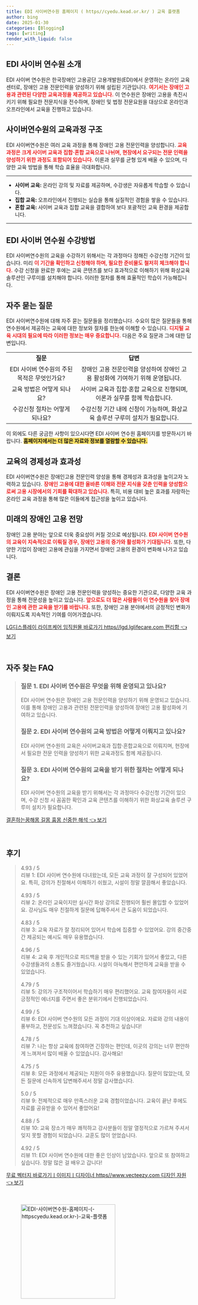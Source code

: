 ```yaml
---
title: EDI 사이버연수원 홈페이지 ( https//cyedu.kead.or.kr/ ) 교육 플랫폼
author: bing
date: 2025-01-30
categories: [Blogging]
tags: [writing]
render_with_liquid: false
---
```



<h2 id='EDI_사이버_연수원_소개'>EDI 사이버 연수원 소개</h2>

<p>EDI 사이버 연수원은 한국장애인 고용공단 고용개발원(EDI)에서 운영하는 온라인 교육센터로, 장애인 고용 전문인력을 양성하기 위해 설립된 기관입니다. <b><span style="color: #ee2323;">여기서는 장애인 고용과 관련된 다양한 교육과정을 제공하고 있습니다.</span></b> 이 연수원은 장애인 고용을 촉진시키기 위해 필요한 전문지식을 전수하며, 장애인 및 법정 전문요원을 대상으로 온라인과 오프라인에서 교육을 진행하고 있습니다.</p>

<h2 id='사이버연수원의_교육과정_구조'>사이버연수원의 교육과정 구조</h2>

<p>EDI 사이버연수원은 여러 교육 과정을 통해 장애인 고용 전문인력을 양성합니다. <b><span style="color: #ee2323;">교육 과정은 크게 사이버 교육과 집합·혼합 교육으로 나뉘며, 현장에서 요구되는 전문 인력을 양성하기 위한 과정도 포함되어 있습니다.</span></b> 이론과 실무를 균형 있게 배울 수 있으며, 다양한 교육 방법을 통해 학습 효율을 극대화합니다.</p>

<hr />

<ul>
    <li><b>사이버 교육: </b>온라인 강의 및 자료를 제공하며, 수강생은 자유롭게 학습할 수 있습니다.</li>
    <li><b>집합 교육: </b>오프라인에서 진행되는 실습을 통해 실질적인 경험을 쌓을 수 있습니다.</li>
    <li><b>혼합 교육: </b>사이버 교육과 집합 교육을 결합하여 보다 포괄적인 교육 환경을 제공합니다.</li>
</ul>

<hr />

<h2 id='EDI_사이버_연수원_수강방법'>EDI 사이버 연수원 수강방법</h2>

<p>EDI 사이버연수원의 교육을 수강하기 위해서는 각 과정마다 정해진 수강신청 기간이 있습니다. 미리 <b><span style="color: #ee2323;">이 기간을 확인하고 신청해야 하며, 필요한 준비물도 철저히 체크해야 합니다.</span></b> 수강 신청을 완료한 후에는 교육 콘텐츠를 보다 효과적으로 이해하기 위해 화상교육 솔루션인 구루미를 설치해야 합니다. 이러한 절차를 통해 효율적인 학습이 가능해집니다.</p>

<h2 id='자주_묻는_질문'>자주 묻는 질문</h2>

<p>EDI 사이버연수원에 대해 자주 묻는 질문들을 정리했습니다. 수요이 많은 질문들을 통해 연수원에서 제공하는 교육에 대한 정보와 절차를 한눈에 이해할 수 있습니다. <b><span style="color: #ee2323;">디지털 교육 시대의 필요에 따라 이러한 정보는 매우 중요합니다.</span></b> 다음은 주요 질문과 그에 대한 답변입니다.</p>

<table>
    <tr>
        <td style="text-align: center; height: 17px;"><b>질문</b></td>
        <td style="text-align: center; height: 17px;"><b>답변</b></td>
    </tr>
    <tr>
        <td style="text-align: center; height: 17px;">EDI 사이버 연수원의 주된 목적은 무엇인가요?</td>
        <td style="text-align: center; height: 17px;">장애인 고용 전문인력을 양성하여 장애인 고용 활성화에 기여하기 위해 운영됩니다.</td>
    </tr>
    <tr>
        <td style="text-align: center; height: 17px;">교육 방법은 어떻게 되나요?</td>
        <td style="text-align: center; height: 17px;">사이버 교육과 집합·혼합 교육으로 진행되며, 이론과 실무를 함께 학습합니다.</td>
    </tr>
    <tr>
        <td style="text-align: center; height: 17px;">수강신청 절차는 어떻게 되나요?</td>
        <td style="text-align: center; height: 17px;">수강신청 기간 내에 신청이 가능하며, 화상교육 솔루션 구루미 설치가 필요합니다.</td>
    </tr>
</table>

<p>이 외에도 다른 궁금한 사항이 있으시다면 EDI 사이버 연수원 홈페이지를 방문하시기 바랍니다. <b><span style="background-color: #ffe066;">홈페이지에서는 더 많은 자료와 정보를 열람할 수 있습니다.</span></b></p>

<h2 id='교육의_경제성과_효과성'>교육의 경제성과 효과성</h2>

<p>EDI 사이버연수원은 장애인고용 전문인력 양성을 통해 경제성과 효과성을 높이고자 노력하고 있습니다. <b><span style="color: #ee2323;">장애인 고용에 대한 올바른 이해와 전문 지식을 갖춘 인력을 양성함으로써 고용 시장에서의 기회를 확대하고 있습니다.</span></b> 특히, 비용 대비 높은 효과를 자랑하는 온라인 교육 과정을 통해 많은 이들에게 접근성을 높이고 있습니다.</p>

<h2 id='미래의_장애인_고용_전망'>미래의 장애인 고용 전망</h2>

<p>장애인 고용 분야는 앞으로 더욱 중요성이 커질 것으로 예상됩니다. <b><span style="color: #ee2323;">EDI 사이버 연수원의 교육이 지속적으로 이뤄질 경우, 장애인 고용의 증가와 활성화가 기대됩니다.</span></b> 또한, 다양한 기업이 장애인 고용에 관심을 가지면서 장애인 고용의 환경이 변화해 나가고 있습니다.</p>

<h2 id='결론'>결론</h2>

<p>EDI 사이버연수원은 장애인 고용 전문인력을 양성하는 중요한 기관으로, 다양한 교육 과정을 통해 전문성을 높이고 있습니다. <b><span style="color: #ee2323;">앞으로도 더 많은 사람들이 이 연수원을 찾아 장애인 고용에 관한 교육을 받기를 바랍니다.</span></b> 또한, 장애인 고용 분야에서의 긍정적인 변화가 이뤄지도록 지속적인 기여를 이어가겠습니다.</p>


<p><a class="click-button" title="LG디스플레이 라이프케어 임직원몰 바로가기 https//lgd.lglifecare.com 편리함" href="https://blackassets.github.io/posts/LG%EB%94%94%EC%8A%A4%ED%94%8C%EB%A0%88%EC%9D%B4-%EB%9D%BC%EC%9D%B4%ED%94%84%EC%BC%80%EC%96%B4-%EC%9E%84%EC%A7%81%EC%9B%90%EB%AA%B0-%EB%B0%94%EB%A1%9C%EA%B0%80%EA%B8%B0-httpslgd.lglifecare.com-%ED%8E%B8%EB%A6%AC%ED%95%A8/" rel="dofollow">LG디스플레이 라이프케어 임직원몰 바로가기 https//lgd.lglifecare.com 편리함 👈 보기</a></p><br>
<h2 id='자주_찾는_FAQ'>자주 찾는 FAQ</h2>
<div itemscope="" itemtype="https://schema.org/FAQPage"> 
<blockquote> 
<div itemscope="" itemprop="mainEntity" itemtype="https://schema.org/Question"> 
<h3 itemprop="name">질문 1. EDI 사이버 연수원은 무엇을 위해 운영되고 있나요?</h3> 
<div itemscope="" itemprop="acceptedAnswer" itemtype="https://schema.org/Answer"> 
<span itemprop="text"> 
<p>EDI 사이버 연수원은 장애인 고용 전문인력을 양성하기 위해 운영되고 있습니다. 이를 통해 장애인 고용과 관련된 전문인력을 양성하여 장애인 고용 활성화에 기여하고 있습니다.</p> 
</span> 
</div> 
</div> 

<div itemscope="" itemprop="mainEntity" itemtype="https://schema.org/Question"> 
<h3 itemprop="name">질문 2. EDI 사이버 연수원의 교육 방법은 어떻게 이뤄지고 있나요?</h3> 
<div itemscope="" itemprop="acceptedAnswer" itemtype="https://schema.org/Answer"> 
<span itemprop="text"> 
<p>EDI 사이버 연수원의 교육은 사이버교육과 집합·혼합교육으로 이뤄지며, 현장에서 필요한 전문 인력을 양성하기 위한 교육과정도 함께 제공됩니다.</p> 
</span> 
</div> 
</div> 

<div itemscope="" itemprop="mainEntity" itemtype="https://schema.org/Question"> 
<h3 itemprop="name">질문 3. EDI 사이버 연수원의 교육을 받기 위한 절차는 어떻게 되나요?</h3> 
<div itemscope="" itemprop="acceptedAnswer" itemtype="https://schema.org/Answer"> 
<span itemprop="text"> 
<p>EDI 사이버 연수원의 교육을 받기 위해서는 각 과정마다 수강신청 기간이 있으며, 수강 신청 시 꼼꼼한 확인과 교육 콘텐츠를 이해하기 위한 화상교육 솔루션 구루미 설치가 필요합니다.</p> 
</span> 
</div> 
</div> 
</blockquote> 
</div>
<p><a class="click-button" title="결혼하는꿈해몽 길몽 흉몽 신중한 해석" href="https://blackassets.github.io/posts/%EA%B2%B0%ED%98%BC%ED%95%98%EB%8A%94%EA%BF%88%ED%95%B4%EB%AA%BD-%EA%B8%B8%EB%AA%BD-%ED%9D%89%EB%AA%BD-%EC%8B%A0%EC%A4%91%ED%95%9C-%ED%95%B4%EC%84%9D/" rel="dofollow">결혼하는꿈해몽 길몽 흉몽 신중한 해석 👈 보기</a></p><br>
<h2 id='후기'>후기</h2>
<div itemscope itemtype="https://schema.org/Product">
  <blockquote>
  <div itemprop="review" itemscope itemtype="https://schema.org/Review">
      <div itemprop="reviewRating" itemscope itemtype="https://schema.org/Rating"> <span itemprop="ratingValue">4.93</span> / <span itemprop="bestRating">5</span> </div>
      <span itemprop="reviewBody">리뷰 1: EDI 사이버 연수원에 다녀왔는데, 모든 교육 과정이 잘 구성되어 있었어요. 특히, 강의가 친절해서 이해하기 쉬웠고, 시설이 정말 깔끔해서 좋았습니다.</span>
  </div>
  <br>
  <div itemprop="review" itemscope itemtype="https://schema.org/Review">
      <div itemprop="reviewRating" itemscope itemtype="https://schema.org/Rating"> <span itemprop="ratingValue">4.93</span> / <span itemprop="bestRating">5</span> </div>
      <span itemprop="reviewBody">리뷰 2: 온라인 교육이지만 실시간 화상 강의로 진행되어 훨씬 몰입할 수 있었어요. 강사님도 매우 친절하게 질문에 답해주셔서 큰 도움이 되었습니다.</span>
  </div>
  <br>
  <div itemprop="review" itemscope itemtype="https://schema.org/Review">
      <div itemprop="reviewRating" itemscope itemtype="https://schema.org/Rating"> <span itemprop="ratingValue">4.83</span> / <span itemprop="bestRating">5</span> </div>
      <span itemprop="reviewBody">리뷰 3: 교육 자료가 잘 정리되어 있어서 학습에 집중할 수 있었어요. 강의 중간중간 제공되는 예시도 매우 유용했습니다.</span>
  </div>
  <br>
  <div itemprop="review" itemscope itemtype="https://schema.org/Review">
      <div itemprop="reviewRating" itemscope itemtype="https://schema.org/Rating"> <span itemprop="ratingValue">4.96</span> / <span itemprop="bestRating">5</span> </div>
      <span itemprop="reviewBody">리뷰 4: 교육 후 개인적으로 피드백을 받을 수 있는 기회가 있어서 좋았고, 다른 수강생들과의 소통도 즐거웠습니다. 시설이 아늑해서 편안하게 교육을 받을 수 있었습니다.</span>
  </div>
  <br>
  <div itemprop="review" itemscope itemtype="https://schema.org/Review">
      <div itemprop="reviewRating" itemscope itemtype="https://schema.org/Rating"> <span itemprop="ratingValue">4.79</span> / <span itemprop="bestRating">5</span> </div>
      <span itemprop="reviewBody">리뷰 5: 강의가 구조적이어서 학습하기 매우 편리했어요. 교육 참여자들이 서로 긍정적인 에너지를 주면서 좋은 분위기에서 진행되었습니다.</span>
  </div>
  <br>
  <div itemprop="review" itemscope itemtype="https://schema.org/Review">
      <div itemprop="reviewRating" itemscope itemtype="https://schema.org/Rating"> <span itemprop="ratingValue">4.99</span> / <span itemprop="bestRating">5</span> </div>
      <span itemprop="reviewBody">리뷰 6: EDI 사이버 연수원의 모든 과정이 기대 이상이에요. 자료와 강의 내용이 풍부하고, 전문성도 느껴졌습니다. 꼭 추천하고 싶습니다!</span>
  </div>
  <br>
  <div itemprop="review" itemscope itemtype="https://schema.org/Review">
      <div itemprop="reviewRating" itemscope itemtype="https://schema.org/Rating"> <span itemprop="ratingValue">4.78</span> / <span itemprop="bestRating">5</span> </div>
      <span itemprop="reviewBody">리뷰 7: 나는 항상 교육에 참여하면 긴장하는 편인데, 이곳의 강의는 너무 편안하게 느껴져서 많이 배울 수 있었습니다. 감사해요!</span>
  </div>
  <br>
  <div itemprop="review" itemscope itemtype="https://schema.org/Review">
      <div itemprop="reviewRating" itemscope itemtype="https://schema.org/Rating"> <span itemprop="ratingValue">4.75</span> / <span itemprop="bestRating">5</span> </div>
      <span itemprop="reviewBody">리뷰 8: 모든 과정에서 제공되는 지원이 아주 유용했습니다. 질문이 많았는데, 모든 질문에 신속하게 답변해주셔서 정말 감사했습니다.</span>
  </div>
  <br>
  <div itemprop="review" itemscope itemtype="https://schema.org/Review">
      <div itemprop="reviewRating" itemscope itemtype="https://schema.org/Rating"> <span itemprop="ratingValue">5.0</span> / <span itemprop="bestRating">5</span> </div>
      <span itemprop="reviewBody">리뷰 9: 전체적으로 매우 만족스러운 교육 경험이었습니다. 교육이 끝난 후에도 자료를 공유받을 수 있어서 좋았어요!</span>
  </div>
  <br>
  <div itemprop="review" itemscope itemtype="https://schema.org/Review">
      <div itemprop="reviewRating" itemscope itemtype="https://schema.org/Rating"> <span itemprop="ratingValue">4.88</span> / <span itemprop="bestRating">5</span> </div>
      <span itemprop="reviewBody">리뷰 10: 교육 장소가 매우 쾌적하고 강사분들이 정말 열정적으로 가르쳐 주셔서 잊지 못할 경험이 되었습니다. 교훈도 많이 얻었습니다.</span>
  </div>
  <br>
  <div itemprop="review" itemscope itemtype="https://schema.org/Review">
      <div itemprop="reviewRating" itemscope itemtype="https://schema.org/Rating"> <span itemprop="ratingValue">4.92</span> / <span itemprop="bestRating">5</span> </div>
      <span itemprop="reviewBody">리뷰 11: EDI 사이버 연수원에 대한 좋은 인상이 남았습니다. 앞으로 또 참여하고 싶습니다. 정말 많은 걸 배우고 갑니다!</span>
  </div>
  </blockquote>
</div>
<p><a class="click-button" title="무료 벡터지 바로가기ㅣ이미지ㅣ디자이너 https//www.vecteezy.com 디자인 자원" href="https://blackassets.github.io/posts/%EB%AC%B4%EB%A3%8C-%EB%B2%A1%ED%84%B0%EC%A7%80-%EB%B0%94%EB%A1%9C%EA%B0%80%EA%B8%B0%E3%85%A3%EC%9D%B4%EB%AF%B8%EC%A7%80%E3%85%A3%EB%94%94%EC%9E%90%EC%9D%B4%EB%84%88-httpswww.vecteezy.com-%EB%94%94%EC%9E%90%EC%9D%B8-%EC%9E%90%EC%9B%90/" rel="dofollow">무료 벡터지 바로가기ㅣ이미지ㅣ디자이너 https//www.vecteezy.com 디자인 자원 👈 보기</a></p><br>
<figure class="image"><img src="https://blackassets.github.io/assets/img/thumbnail/EDI-사이버연수원-홈페이지-(-httpscyedu.kead.or.kr-)-교육-플랫폼.webp" alt="EDI-사이버연수원-홈페이지-(-httpscyedu.kead.or.kr-)-교육-플랫폼" width="256" height="256"></figure>